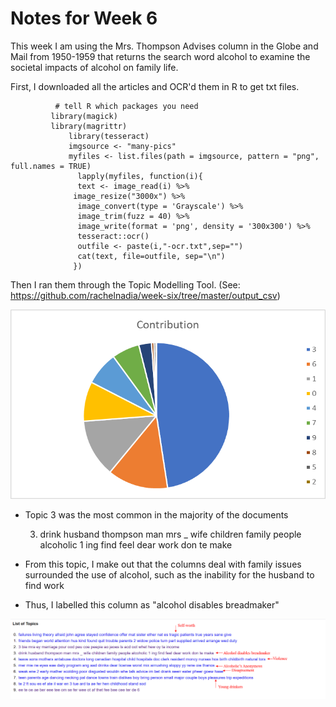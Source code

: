 # Notes for Week 6

This week I am using the Mrs. Thompson Advises column in the Globe and Mail from 1950-1959 that returns the search word alcohol to examine the societal impacts of alcohol on family life.

First, I downloaded all the articles and OCR'd them in R to get txt files.
              
              # tell R which packages you need
             library(magick)             
             library(magrittr)                 
                 library(tesseract)                 
                 imgsource <- "many-pics"                 
                 myfiles <- list.files(path = imgsource, pattern = "png", full.names = TRUE)                   
                   lapply(myfiles, function(i){                   
                   text <- image_read(i) %>%                  
                  image_resize("3000x") %>%                   
                   image_convert(type = 'Grayscale') %>%                   
                   image_trim(fuzz = 40) %>%                   
                   image_write(format = 'png', density = '300x300') %>%
                   tesseract::ocr()                   
                   outfile <- paste(i,"-ocr.txt",sep="")
                   cat(text, file=outfile, sep="\n")
                  })

Then I ran them through the Topic Modelling Tool.
  (See: https://github.com/rachelnadia/week-six/tree/master/output_csv)

![image i just uploaded](TMgraph.png)

- Topic 3 was the most common in the majority of the documents

     3.	drink husband thompson man mrs _ wife children family people alcoholic 1 ing find feel dear work don te make
- From this topic, I make out that the columns deal with family issues surrounded the use of alcohol, such as the inability for the husband to find work
- Thus, I labelled this column as "alcohol disables breadmaker"

![image i just uploaded](Topic_Models_Explained.png)
